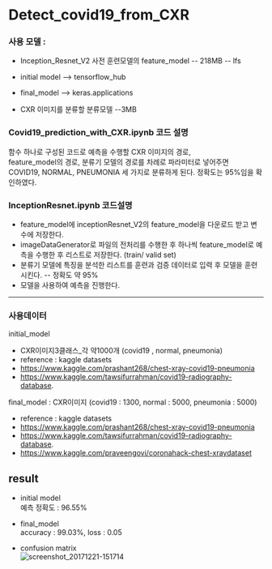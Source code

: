 # Detect_covid19_from_CXR

### 사용 모델 : 
- Inception_Resnet_V2 사전 훈련모델의 feature_model -- 218MB -- lfs
- initial model --> tensorflow_hub
- final_model --> keras.applications

- CXR 이미지를 분류할 분류모델 --3MB

### Covid19_prediction_with_CXR.ipynb 코드 설명
 
함수 하나로 구성된 코드로 예측을 수행할 CXR 이미지의 경로,<br>
feature_model의 경로, 분류기 모델의 경로를 차례로 파라미터로 넣어주면<br>
COVID19, NORMAL, PNEUMONIA 세 가지로 분류하게 된다. 정확도는 95%임을 확인하였다.<br>

### InceptionResnet.ipynb 코드설명
- feature_model에 inceptionResnet_V2의 feature_model을 다운로드 받고 변수에 저장한다.
- imageDataGenerator로 파일의 전처리를 수행한 후 하나씩 feature_model로 예측을 수행한 후
리스트로 저장한다. (train/ valid set)
- 분류기 모델에 특징을 분석한 리스트를 훈련과 검증 데이터로 입력 후 모델을 훈련시킨다. -- 정확도 약 95%
- 모델을 사용하여 예측을 진행한다. 

----------------------------------------------------------------------


### 사용데이터
initial_model<br>
- CXR이미지3클래스_각 약1000개 (covid19 , normal, pneumonia)<br>
- reference : kaggle datasets<br>
- https://www.kaggle.com/prashant268/chest-xray-covid19-pneumonia
- https://www.kaggle.com/tawsifurrahman/covid19-radiography-database.

final_model : CXR이미지 (covid19 : 1300, normal : 5000, pneumonia : 5000)
- reference : kaggle datasets
- https://www.kaggle.com/prashant268/chest-xray-covid19-pneumonia
- https://www.kaggle.com/tawsifurrahman/covid19-radiography-database.
- https://www.kaggle.com/praveengovi/coronahack-chest-xraydataset
## result
- initial model<br>
예측 정확도 : 96.55% <br>

- final_model <br>
accuracy : 99.03%, loss : 0.05<br>
- confusion matrix<br>
![screenshot_20171221-151714](https://github.com/whiteBerryJ/Detect_covid19_from_CXR/blob/master/covid_model_and_result_final/Confusion_matrix_covid_normal_pneumonia.png)
